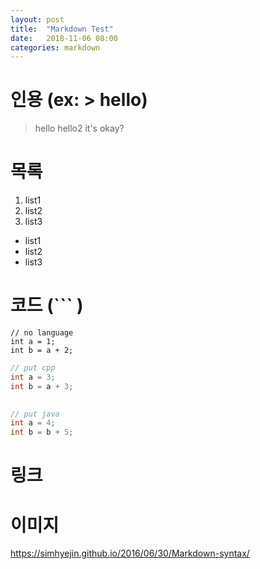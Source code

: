 ```yaml
---
layout: post
title:  "Markdown Test"
date:   2018-11-06 08:00
categories: markdown
---
```


# 인용 (ex: > hello)
> hello
hello2
it's okay?

# 목록
1. list1
2. list2
3. list3
* list1
* list2
* list3

# 코드 (``` )
```
// no language
int a = 1;
int b = a + 2;
```
```cpp
// put cpp
int a = 3;
int b = a + 3;
    
```
```java
// put java
int a = 4;
int b = b + 5;

```
# 링크
# 이미지

https://simhyejin.github.io/2016/06/30/Markdown-syntax/